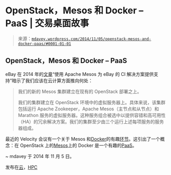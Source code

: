 <!--yml

分类：未分类

date: 2024-05-18 05:45:20

-->

# OpenStack，Mesos 和 Docker – PaaS | 交易桌面故事

> 来源：[`mdavey.wordpress.com/2014/11/05/openstack-mesos-and-docker-paas/#0001-01-01`](https://mdavey.wordpress.com/2014/11/05/openstack-mesos-and-docker-paas/#0001-01-01)

## OpenStack，Mesos 和 Docker – PaaS

eBay 在 2014 年的[文章](http://www.ebaytechblog.com/2014/04/04/delivering-ebays-ci-solution-with-apache-mesos-part-i/#.VFo_9WTF-Q0)“使用 Apache Mesos 为 eBay 的 CI 解决方案提供支持”暗示了我们应该在云计算方面推向何处：

> 我们的新的 Mesos 集群建立在现有的 OpenStack 部署之上。
> 
> 我们的集群建立在 OpenStack 环境中的虚拟服务器上。具体来说，该集群包括运行 Apache Zookeeper，Apache Mesos（主节点和从节点）和 Marathon 服务的虚拟服务器。这种服务组合被选中以提供容错和高可用性（HA）的冗余解决方案。我们的集群至少由三个运行上述每项服务的服务器组成。

最近的 Velocity 会议有一个关于 Mesos 和[Docker](https://mesosphere.github.io/marathon/docs/native-docker.html)的有趣[环节](http://velocityconf.com/velocityny2014/public/schedule/detail/35614)。这引出了一个概念：在 OpenStack 上的[Mesos](https://mesosphere.com/2013/09/26/docker-on-mesos/)上的 Docker 是一个有趣的[PaaS](http://en.wikipedia.org/wiki/Platform_as_a_service)。

~ mdavey 于 2014 年 11 月 5 日。

发布在[云](https://mdavey.wordpress.com/category/hpc/cloud/)，[HPC](https://mdavey.wordpress.com/category/hpc/)
